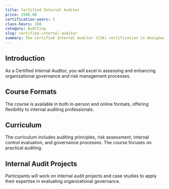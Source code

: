 ```yaml
---
title: Certified Internal Auditor
price: 2500.00
certification-years: 3
class-hours: 160
category: Auditing
slug: certified-internal-auditor
summary: The Certified Internal Auditor (CIA) certification is designed for professionals in internal auditing and risk management roles. This comprehensive course covers auditing principles, risk assessment, and internal control evaluation. It equips candidates with the skills needed to assess and enhance organizational governance.
---
```


## Introduction

As a Certified Internal Auditor, you will excel in assessing and enhancing organizational governance and risk management processes.

## Course Formats

The course is available in both in-person and online formats, offering flexibility to internal auditing professionals.

## Curriculum

The curriculum includes auditing principles, risk assessment, internal control evaluation, and governance processes. The course focuses on practical auditing.

## Internal Audit Projects

Participants will work on internal audit projects and case studies to apply their expertise in evaluating organizational governance.

